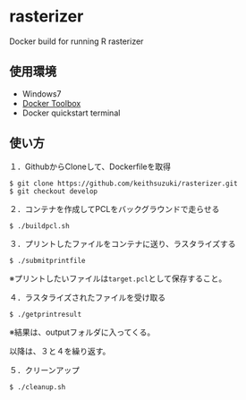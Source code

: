 # rasterizer
Docker build for running R rasterizer
## 使用環境
- Windows7
- [Docker Toolbox](https://www.docker.com/products/docker-toolbox)
- Docker quickstart terminal
## 使い方
１．GithubからCloneして、Dockerfileを取得
```
$ git clone https://github.com/keithsuzuki/rasterizer.git
$ git checkout develop
```

２．コンテナを作成してPCLをバックグラウンドで走らせる
```
$ ./buildpcl.sh
```

３．プリントしたファイルをコンテナに送り、ラスタライズする
```
$ ./submitprintfile
```
※プリントしたいファイルは```target.pcl```として保存すること。

４．ラスタライズされたファイルを受け取る
```
$ ./getprintresult
```
※結果は、outputフォルダに入ってくる。

以降は、３と４を繰り返す。

５．クリーンアップ
```
$ ./cleanup.sh
```
